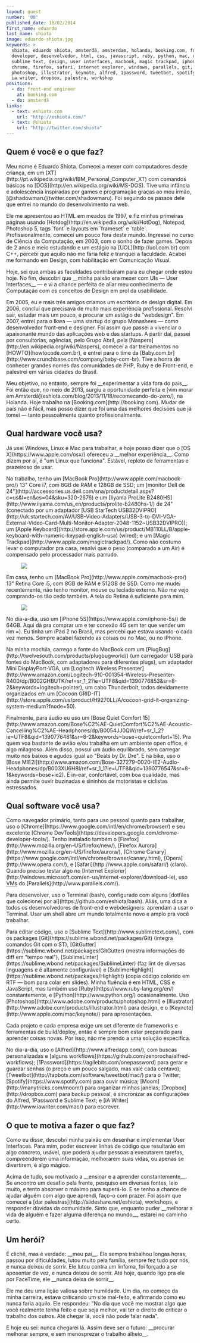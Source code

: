 ```yaml
---
layout: guest
number: '08'
published_date: 18/02/2014
first_name: eduardo
last_name: shiota
image: eduardo-shiota.jpg
keywords: >
  shiota, eduardo shiota, amsterdã, amsterdam, holanda, booking.com, front-end,
  developer, desenvolvedor, html, css, javascript, ruby, python, mac, os x,
  sublime text, design, user interfaces, macbook, magic trackpad, iphone, bose,
  chrome, firefox, safari, internet explorer, windows, parallels, git,
  photoshop, illustrator, keynote, alfred, 1password, tweetbot, spotify, moom,
  ia writer, dropbox, palestra, workshop
positions:
  - do: front-end engineer
    at: booking.com
  - do: amsterdã
links:
  - text: eshiota.com
    url: "http://eshiota.com/"
  - text: @shiota
    url: "http://twitter.com/shiota"
---
```


<section class="question">
  <div class="wrapper">
    <div class="question-title-area">
      <h2 class="question-title">Quem é você e o que faz?</h2>
    </div>
    <div class="question-content-area">
      <div class="question-content text">
        <p>
          Meu nome é Eduardo Shiota. Comecei a mexer com computadores desde
          criança, em um
          [XT](http://pt.wikipedia.org/wiki/IBM_Personal_Computer_XT) com
          comandos básicos no [DOS](http://en.wikipedia.org/wiki/MS-DOS). Tive
          uma infância e adolescência inspiradas por games e programação graças
          ao meu irmão, [@shadowmaru](twitter.com/shadowmaru). Foi seguindo os
          passos dele que entrei no mundo do desenvolvimento na web.
        </p>
        <p>
          Ele me apresentou ao HTML em meados de 1997, e fiz minhas primeiras
          páginas usando [Hotdog](http://en.wikipedia.org/wiki/HotDog), Notepad,
          Photoshop 5, tags `font` e layouts em `frameset` e `table`.
          Profissionalmente, comecei um pouco fora deste mundo. Ingressei no
          curso de Ciência da Computação, em 2003, com o sonho de fazer games.
          Depois de 2 anos e meio estudando e um estágio na [UOL](http://uol.com.br) com C++, percebi
          que aquilo não me faria feliz e tranquei a faculdade. Acabei me
          formando em Design, com habilitação em Comunicação Visual.
        </p>
        <p>
        <p>
          Hoje, sei que ambas as faculdades contribuíram para eu chegar onde
          estou hoje. No fim, descobri que __minha paixão era mexer com UIs — User
          Interfaces__ — e vi a chance perfeita de aliar meu conhecimento de
          Computação com os conceitos de Design em prol da usabilidade.
        </p>
        <p>
          Em 2005, eu e mais três amigos criamos um escritório de design
          digital. Em 2006, concluí que precisava de muito mais experiência
          profissional. Resolvi sair, estudar mais um pouco, e procurar um
          estágio de "webdesign". Em 2007, entrei para o Ikwa — uma startup do
          grupo Monashees — como desenvolvedor front-end e designer. Foi assim
          que passei a vivenciar o apaixonante mundo das aplicações web e das
          startups. A partir daí, passei por consultorias, agências, pelo Grupo
          Abril, pela [Naspers](http://en.wikipedia.org/wiki/Naspers), comecei a
          dar treinamentos no [HOWTO](howtocode.com.br), e entrei para o time da
          [Baby.com.br](http://www.crunchbase.com/company/baby-com-br). Tive a
          honra de conhecer grandes nomes das comunidades de PHP, Ruby e de
          Front-end, e palestrei em várias cidades do Brasil.
        </p>
        <p>
          Meu objetivo, no entanto, sempre foi __experimentar a vida fora do país__.
          Foi então que, no meio de 2013, surgiu a oportunidade perfeita e
          [vim morar em Amsterdã](eshiota.com/blog/2013/11/18/recomecando-do-zero/),
          na Holanda. Hoje trabalho na [Booking.com](http://booking.com). Mudar
          de país não é fácil, mas posso dizer que foi uma das melhores decisões
          que já tomei — tanto pessoalmente quanto profissionalmente.
        </p>
      </div>
    </div>
  </div>
</section>

<section class="question">
  <div class="wrapper">
    <div class="question-title-area">
      <h2 class="question-title">Qual hardware você usa?</h2>
    </div>
    <div class="question-content-area">
      <div class="question-content text">
        <p>
          Já usei Windows, Linux e Mac para trabalhar, e hoje posso dizer que o
          [OS X](https://www.apple.com/osx/) ofereceu a __melhor experiência__. Como dizem por aí, é "um Linux
          que funciona". Estável, repleto de ferramentas e prazeiroso de usar.
        </p>
        <p>
          No trabalho, tenho um [MacBook Pro](http://www.apple.com/macbook-pro/) 13" Core i7, com 8GB de RAM e
          128GB de SSD; um [monitor Dell de 24"](http://accessories.us.dell.com/sna/productdetail.aspx?c=us&l=en&cs=04&sku=320-2676)
          e um [Iiyama ProLite B2480HS](http://www.iiyama.com/us_en/products/prolite-b2480hs-1/)
          de 24" (conectado por um adaptador
          [USB StarTech USB32DVIPRO](http://uk.startech.com/AV/USB-Video-Adapters/USB-3-to-DVI-VGA-External-Video-Card-Multi-Monitor-Adapter-2048-1152~USB32DVIPRO));
          um [Apple Keyboard](http://store.apple.com/us/product/MB110LL/B/apple-keyboard-with-numeric-keypad-english-usa)
          (wired); e um [Magic Trackpad](http://www.apple.com/magictrackpad/). Como não costumo levar o computador
          pra casa, resolvi que o peso (comparado a um Air) é compensado pelo
          processador mais parrudo.
        </p>
        <figure>
          <img src="/images/content/shiota-trabalho.jpg" class="image-fit" />
        </figure>
        <p>
          Em casa, tenho um [MacBook Pro](http://www.apple.com/macbook-pro/) 13" Retina Core i5, com 8GB de RAM e
          512GB de SSD. Como me mudei recentemente, não tenho monitor, mouse ou
          teclado externo. Não me vejo comprando-os tão cedo também. A tela do
          Retina é suficiente para mim.
        </p>
        <figure>
          <img src="/images/content/shiota-casa.jpg" class="image-fit" />
        </figure>
        <p>
          No dia-a-dia, uso um [iPhone 5S](https://www.apple.com/iphone-5s/) de 64GB.
          Aqui dá pra comprar um e
          ter conexão 4G sem ter que vender um rim =). Eu tinha um iPad 2 no
          Brasil, mas percebi que estava usando-o cada vez menos. Sempre acabei
          fazendo as coisas ou no Mac, ou no iPhone.
        </p>
        <p>
          Na minha mochila, carrego a fonte do MacBook com um
          [PlugBug](http://twelvesouth.com/products/plugbugworld/) (um
          carregador USB para fontes do MacBook, com adaptadores para diferentes
          plugs), um adaptador Mini DisplayPort-VGA, um
          [Logitech Wireless Presenter](http://www.amazon.com/Logitech-910-001354-Wireless-Presenter-R400/dp/B002GHBUTK/ref=sr_1_2?ie=UTF8&qid=1390776853&sr=8-2&keywords=logitech+pointer),
          um cabo Thunderbolt, todos devidamente organizados
          em um
          [Cocoon GRID-IT](http://store.apple.com/us/product/H9270LL/A/cocoon-grid-it-organizing-system-medium?fnode=50).
        </p>
        <p>
          Finalmente, para áudio eu uso um
          [Bose Quiet Comfort 15](http://www.amazon.com/Bose%C2%AE-QuietComfort%C2%AE-Acoustic-Cancelling%C2%AE-Headphones/dp/B0054JJ0QW/ref=sr_1_2?ie=UTF8&qid=1390776481&sr=8-2&keywords=bose+quietcomfort+15).
          Pra quem voa bastante de avião e/ou trabalha em um ambiente open
          office, é algo milagroso. Além disso, possui um áudio equilibrado, sem
          carregar muito nos baixos e agudos igual ao "Beats by Dr. Dre". E na
          bike, uso o
          [Bose MIE2i](http://www.amazon.com/Bose-327279-0020-IE2-Audio-Headphones/dp/B003XU6H8I/ref=sr_1_1?ie=UTF8&qid=1390776547&sr=8-1&keywords=bose+ie2).
          É in-ear, confortável, com boa qualidade, mas ainda permite ouvir
          buzinadas e sininhos de motoristas e ciclistas estressados.
        </p>
      </div>
    </div>
  </div>
</section>

<section class="question">
  <div class="wrapper">
    <div class="question-title-area">
      <h2 class="question-title">Qual software você usa?</h2>
    </div>
    <div class="question-content-area">
      <div class="question-content text">
        <p>
          Como navegador primário, tanto para uso pessoal quanto para trabalhar,
          uso o [Chrome](https://www.google.com/intl/en/chrome/browser/) e seu excelente [Chrome DevTools](https://developers.google.com/chrome-developer-tools/).
          Tenho instalado também o
          [Firefox](http://www.mozilla.org/en-US/firefox/new/), [Firefox Aurora](http://www.mozilla.org/en-US/firefox/aurora/), [Chrome Canary](https://www.google.com/intl/en/chrome/browser/canary.html), [Opera](http://www.opera.com/), e [Safari](http://www.apple.com/safari/) (claro).
          Quando preciso testar algo no [Internet Explorer](http://windows.microsoft.com/en-us/internet-explorer/download-ie), uso <abbr title="Virtual Machines">VMs</abbr> do
          [Parallels](http://www.parallels.com/).
        </p>
        <p>
          Para desenvolver, uso o Terminal (bash), configurado com alguns
          [dotfiles que colecionei por aí](https://github.com/eshiota/bash).
          Aliás, uma dica a todos os desenvolvedores de front-end e
          webdesigners: aprendam a usar o Terminal. Usar um shell abre um mundo
          totalmente novo e amplo pra você trabalhar.
        </p>
        <p>
          Para editar código, uso o [Sublime Text](http://www.sublimetext.com/),
          com os packages [Git](https://sublime.wbond.net/packages/Git) (integra
          comandos Git com o ST), [GitGutter](https://sublime.wbond.net/packages/GitGutter)
          (mostra informações do diff em
          "tempo real"), [SublimeLinter](https://sublime.wbond.net/packages/SublimeLinter) (faz lint de diversas linguagens e é
          altamente configurável) e [SublimeHighlight](https://sublime.wbond.net/packages/Highlight) (copia código colorido em
          RTF — bom para colar em slides). Minha fluência é em HTML, CSS e
          JavaScript, mas também uso [Ruby](https://www.ruby-lang.org/en/) constantemente,
          e [Python](http://www.python.org/)
          ocasionalmente. Uso [Photoshop](http://www.adobe.com/products/photoshop.html) e
          [Illustrator](http://www.adobe.com/products/illustrator.html) para design,
          e o [Keynote](http://www.apple.com/mac/keynote/)
          para apresentações.
        </p>
        <p>
          Cada projeto e cada empresa exige um set diferente de frameworks e
          ferramentas de build/deploy, então é sempre bom estar preparado para
          aprender coisas novas. Por isso, não me prendo a uma solução
          específica.
        </p>
        <p>
          No dia-a-dia, uso o [Alfred](http://www.alfredapp.com/), com buscas
          personalizadas e
          [alguns workflows](https://github.com/zenorocha/alfred-workflows);
          [1Password](https://agilebits.com/onepassword)
          para gerar e guardar senhas (o preço é um pouco salgado, mas vale cada
          centavo); [Tweetbot](http://tapbots.com/software/tweetbot/mac/) para o
          Twitter; [Spotify](https://www.spotify.com) para ouvir música;
          [Moom](http://manytricks.com/moom/) para organizar minhas janelas;
          [Dropbox](http://dropbox.com) para backup pessoal, e sincronizar as
          configurações do Alfred, 1Password e Sublime Text; e
          [iA Writer](http://www.iawriter.com/mac/) para escrever.
        </p>
      </div>
    </div>
  </div>
</section>

<section class="question">
  <div class="wrapper">
    <div class="question-title-area">
      <h2 class="question-title">O que te motiva a fazer o que faz?</h2>
    </div>
    <div class="question-content-area">
      <div class="question-content text">
        <p>
          Como eu disse, descobri minha paixão em desenhar e implementar User
          Interfaces. Para mim, poder escrever linhas de código que resultarão
          em algo concreto, usável, que poderá ajudar pessoas a executarem
          tarefas, compreenderem uma informação, melhorarem suas vidas, ou
          apenas se divertirem, é algo mágico.
        </p>
        <p>
          Acima de tudo, sou motivado a __ensinar e a aprender constantemente__. Se
          encontro um desafio pela frente, pesquiso em diversas fontes, leio
          muito, e tento absorver o máximo para superá-lo. E se tenho a chance
          de ajudar alguém com algo que aprendi, faço-o com prazer. Foi assim
          que comecei a [dar palestras](http://slideshare.net/eshiota),
          workshops, e responder dúvidas da comunidade. Sinto que, enquanto
          puder __melhorar a vida de alguém e fazer alguma diferença no mundo__,
          estarei no caminho certo.
        </p>
      </div>
    </div>
  </div>
</section>

<section class="question">
  <div class="wrapper">
    <div class="question-title-area">
      <h2 class="question-title">Um herói?</h2>
    </div>
    <div class="question-content-area">
      <div class="question-content text">
        <p>
          É clichê, mas é verdade: __meu pai__. Ele sempre trabalhou longas horas,
          passou por dificuldades, lutou muito pela família, sempre fez tudo por
          nós, e nunca deixou de sorrir. Ele lutou contra um linfoma, foi
          forçado a se aposentar de vez, e nunca deixou de sorrir. Até hoje,
          quando ligo pra ele por FaceTime, ele __nunca deixa de sorrir__.
        </p>
        <p>
          Ele me deu uma lição valiosa sobre humildade. Um dia, no começo da
          minha carreira, estava criticando um site mal-feito, e afirmando como
          eu nunca faria aquilo. Ele respondeu: "No dia que você me mostrar algo
          que você realmente tenha feito e que seja melhor, vai ter o direito de
          criticar o trabalho dos outros. Até chegar lá, você não pode falar
          nada".
        </p>
        <p>
          E hoje eu sei: nunca chegarei lá. Assim deve ser o futuro: __procurar
          melhorar sempre, e sem menosprezar o trabalho alheio__.
        </p>
      </div>
    </div>
  </div>
</section>
